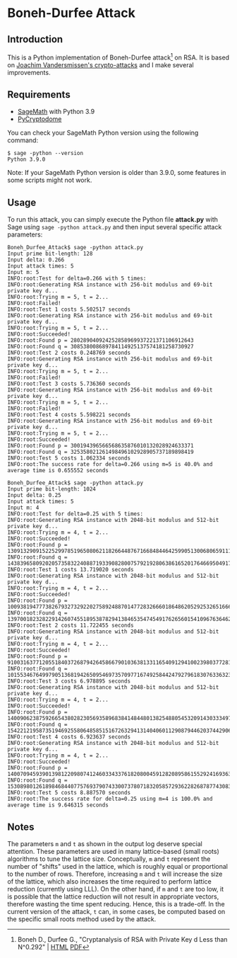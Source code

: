 # Boneh-Durfee Attack

## Introduction
This is a Python implementation of Boneh-Durfee attack[^BD] on RSA. It is based on [Joachim Vandersmissen's crypto-attacks](https://github.com/jvdsn/crypto-attacks) and I make several improvements.

## Requirements
* [SageMath](https://www.sagemath.org/) with Python 3.9
* [PyCryptodome](https://pycryptodome.readthedocs.io/)

You can check your SageMath Python version using the following command:
```
$ sage -python --version
Python 3.9.0
```
Note: If your SageMath Python version is older than 3.9.0, some features in some scripts might not work.

## Usage
To run this attack, you can simply execute the Python file **attack.py** with Sage using `sage -python attack.py` and then input several specific attack parameters:
```commandline
Boneh_Durfee_Attack$ sage -python attack.py
Input prime bit-length: 128
Input delta: 0.266
Input attack times: 5
Input m: 5
INFO:root:Test for delta=0.266 with 5 times:
INFO:root:Generating RSA instance with 256-bit modulus and 69-bit private key d...
INFO:root:Trying m = 5, t = 2...
INFO:root:Failed!
INFO:root:Test 1 costs 5.502517 seconds
INFO:root:Generating RSA instance with 256-bit modulus and 69-bit private key d...
INFO:root:Trying m = 5, t = 2...
INFO:root:Succeeded!
INFO:root:Found p = 280289040924252858969937221371106912643
INFO:root:Found q = 308538008689784114925137574181258730927
INFO:root:Test 2 costs 0.248769 seconds
INFO:root:Generating RSA instance with 256-bit modulus and 69-bit private key d...
INFO:root:Trying m = 5, t = 2...
INFO:root:Failed!
INFO:root:Test 3 costs 5.736360 seconds
INFO:root:Generating RSA instance with 256-bit modulus and 69-bit private key d...
INFO:root:Trying m = 5, t = 2...
INFO:root:Failed!
INFO:root:Test 4 costs 5.598221 seconds
INFO:root:Generating RSA instance with 256-bit modulus and 69-bit private key d...
INFO:root:Trying m = 5, t = 2...
INFO:root:Succeeded!
INFO:root:Found p = 300194396566568635876010132028924633371
INFO:root:Found q = 325358021261498496102928905737189898419
INFO:root:Test 5 costs 1.062334 seconds
INFO:root:The success rate for delta=0.266 using m=5 is 40.0% and average time is 0.655552 seconds
```
```commandline
Boneh_Durfee_Attack$ sage -python attack.py
Input prime bit-length: 1024
Input delta: 0.25
Input attack times: 5
Input m: 4
INFO:root:Test for delta=0.25 with 5 times:
INFO:root:Generating RSA instance with 2048-bit modulus and 512-bit private key d...
INFO:root:Trying m = 4, t = 2...
INFO:root:Succeeded!
INFO:root:Found p = 130913290915225299785196508062118266448767166848446425990513006806591119665826219420273995011990342438637827389546140260280231447474185178681252596773081445895093366931891845044430268396843799306805746126269499168384642252517630196706988114106323286353495985780569140014553117098782406095521295552214662543483
INFO:root:Found q = 143839658092020573583224088719339082800757921928063861652017646695049176696778894146335900939137444526512310991505719395899105315110465888115031600326801229653435063356686846587451172291596743835459253029634791746337042289433940947354866516814347973966252430723565302303952730213167852618815155537067039960051
INFO:root:Test 1 costs 13.719020 seconds
INFO:root:Generating RSA instance with 2048-bit modulus and 512-bit private key d...
INFO:root:Trying m = 4, t = 2...
INFO:root:Succeeded!
INFO:root:Found p = 100938194777382679327329220275892488701477283266601864862052925326516661528363915482266885137313989564349206292922760393706976395974237270710823082531508803815190616369405618261474752447423424515937532126452543606588132220431222890054388661548638559359654416905860946752784618012858042029573320303833142105523
INFO:root:Found q = 139700182328229142607455189538782941384653547454917626560154109676364626852843134456242557203324784196084691904122527002681532816379328990108638366548526756024628023694352718214004443276128261370116288391558538695628694973557892948259448424009532153983088495275997812882700457191880880363517442374241935709431
INFO:root:Test 2 costs 11.722455 seconds
INFO:root:Generating RSA instance with 2048-bit modulus and 512-bit private key d...
INFO:root:Trying m = 4, t = 2...
INFO:root:Succeeded!
INFO:root:Found p = 91003163771205518403726879426458667901036381331165409129410023980377281086474470623579622127096063989576259845824365919504025786877047286994886870247350461540798497453173879266419121647124697421258830236206642543302967443949983691695491455997266978943005582047200304495261973256901132449665223263998549281319
INFO:root:Found q = 101553467649979051368194265095469735709771674925844247927961830763363234833846168209590132187371117636501356410429152436104961524837019030497922863260242013582943392072599311663171071824177480297038508372667974371151546842881761150018541376268666414756430017441026337970700674993482992211823270709939999427891
INFO:root:Test 3 costs 6.978895 seconds
INFO:root:Generating RSA instance with 2048-bit modulus and 512-bit private key d...
INFO:root:Trying m = 4, t = 2...
INFO:root:Succeeded!
INFO:root:Found p = 140090623875926654380282305693589683841484480138254880545320914303334975060194465352207498856725575666352333046223155531304943623690260216780864603326536589475465670852240418117545046342297823475674414716350115968580626597352902687089362664566636824541578536892231500427143289918547759363932785001642277128443
INFO:root:Found q = 154221219587351946925580648585151672632941314040601129087944620374429069115664708820057883899092781855263337809746487764557820509900773291629490961859843836943369469249683376946326443150393467436800195083811741857713927407352727359975812964039188647097011140614307529091979409652595246855156740349959571899047
INFO:root:Test 4 costs 6.923637 seconds
INFO:root:Generating RSA instance with 2048-bit modulus and 512-bit private key d...
INFO:root:Trying m = 4, t = 2...
INFO:root:Succeeded!
INFO:root:Found p = 140070945939013981220980741246033433761820800459128208958615529241693637024746073258379256609074126792867057709282391642784345141541062901140741869302127464603069559444722868418382057825305621008096880379572784626921000700773892774853572713394450086242865276321921379218578399179292020824646228227930264267851
INFO:root:Found q = 153089801261898468440775769379074330073780718320585729362282687877430832044364142865436213492791025988852053373082999518645642539469629810423004614742207392945646195954038322636883321361650780947165171183335694552300372663109783844308034173972413056122495181362601837731106350504003325784959358425128651187547
INFO:root:Test 5 costs 8.887570 seconds
INFO:root:The success rate for delta=0.25 using m=4 is 100.0% and average time is 9.646315 seconds
```

## Notes
The parameters `m` and `t` as shown in the output log deserve special attention. These parameters are used in many lattice-based (small roots) algorithms to tune the lattice size. Conceptually, `m` and `t` represent the number of "shifts" used in the lattice, which is roughly equal or proportional to the number of rows. Therefore, increasing `m` and `t` will increase the size of the lattice, which also increases the time required to perform lattice reduction (currently using LLL). On the other hand, if `m` and `t` are too low, it is possible that the lattice reduction will not result in appropriate vectors, therefore wasting the time spent reducing. Hence, this is a trade-off. In the current version of the attack, `t` can, in some cases, be computed based on the specific small roots method used by the attack. 

[^BD]: Boneh D., Durfee G., "Cryptanalysis of RSA with Private Key d Less than N^0.292" | [HTML](https://ieeexplore.ieee.org/abstract/document/850673) [PDF](Boneh_Durfee_CryptanalysisofRSA.pdf)
